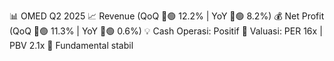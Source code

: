 📊 OMED Q2 2025
📈 Revenue (QoQ 🔼🟢 12.2% | YoY 🔼🟢 8.2%)
💰 Net Profit (QoQ 🔼🟢 11.3% | YoY 🔼🟢 0.6%)
💡 Cash Operasi: Positif
🧮 Valuasi: PER 16x | PBV 2.1x
🧱 Fundamental stabil
